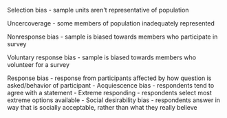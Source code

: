 Selection bias - sample units aren't representative of population

Uncercoverage - some members of population inadequately represented

Nonresponse bias - sample is biased towards members who participate in survey

Voluntary response bias - sample is biased towards members who volunteer for a survey

Response bias - response from participants affected by how question is asked/behavior of participant
	- Acquiescence bias - respondents tend to  agree with a statement
	- Extreme responding - respondents select most extreme options available
	- Social desirability bias - respondents answer in way that is socially acceptable, rather than what they really believe
